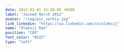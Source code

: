 ```yaml
---
date: 2012-03-01 15:20:09 +0200
label: "Joined March 2012"
avatar: "/img/pic_serhiy.jpg"
link_linkedin: "https://ua.linkedin.com/in/oleksij"
name: "Oleksij Rak"
position: "CEO"
font_color: "#222"
type: "left"
---
```

